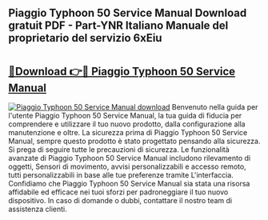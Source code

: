 ## Piaggio Typhoon 50 Service Manual Download gratuit PDF - Part-YNR Italiano Manuale del proprietario del servizio 6xEiu

# <h2><a href="http://dfbvhk.blite.top/?on=Piaggio+Typhoon+50+Service+Manual">🔗Download 👉🔴 Piaggio Typhoon 50 Service Manual</a></h2>

[![Piaggio Typhoon 50 Service Manual download](https://i.imgur.com/lujVjoI.png)](http://dfbvhk.blite.top/?on=Piaggio+Typhoon+50+Service+Manual)
Benvenuto nella guida per l'utente Piaggio Typhoon 50 Service Manual, la tua guida di fiducia per comprendere e utilizzare il tuo nuovo prodotto, dalla configurazione alla manutenzione e oltre. La sicurezza prima di Piaggio Typhoon 50 Service Manual, sempre questo prodotto è stato progettato pensando alla sicurezza. Si prega di seguire tutte le precauzioni di sicurezza. Le funzionalità avanzate di Piaggio Typhoon 50 Service Manual includono rilevamento di oggetti, Sensori di movimento, avvisi personalizzabili e accesso remoto, tutti personalizzabili in base alle tue preferenze tramite L'interfaccia. Confidiamo che Piaggio Typhoon 50 Service Manual sia stata una risorsa affidabile ed efficace nei tuoi sforzi per padroneggiare il tuo nuovo dispositivo. In caso di domande o dubbi, contattare il nostro team di assistenza clienti.
